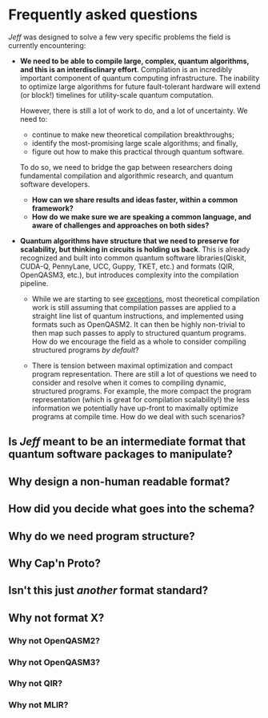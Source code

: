 # Frequently asked questions

*Jeff* was designed to solve a few very specific problems the field is currently encountering:

- **We need to be able to compile large, complex, quantum algorithms, and this is an interdisclinary
  effort**. Compilation is an incredibly important component of quantum computing infrastructure.
  The inability to optimize large algorithms for future fault-tolerant hardware will extend
  (or block!) timelines for utility-scale quantum computation.

  However, there is still a lot of work to do, and a lot of uncertainty. We need to:

  - continue to make new theoretical compilation breakthroughs; 
  - identify the most-promising large scale algorithms; and finally,
  - figure out how to make this practical through quantum software.
  
  To do so, we need to bridge the gap between researchers doing fundamental compilation and
  algorithmic research, and quantum software developers.

  - **How can we share results and ideas faster, within a common framework?**
  - **How do we make sure we are speaking a common language, and aware of challenges and approaches
    on both sides?**

- **Quantum algorithms have structure that we need to preserve for scalability, but thinking
    in circuits is holding us back**. This is already recognized and built into common quantum
    software libraries(Qiskit, CUDA-Q, PennyLane, UCC, Guppy, TKET, etc.) and formats
    (QIR, OpenQASM3, etc.), but introduces complexity into the compilation pipeline.

  * While we are starting to see [exceptions](https://arxiv.org/abs/2410.23493), most theoretical
    compilation work is still assuming that compilation passes are applied to a straight line list
    of quantum instructions, and implemented using formats such as OpenQASM2. It can then be highly non-trivial to then map such passes to apply to structured quantum programs. How do we encourage the field as a whole to consider compiling structured programs *by default*?

  * There is tension between maximal optimization and compact program representation.
    There are still a lot of questions we need to consider and resolve when it comes to compiling
    dynamic, structured programs. For example, the more compact the program representation (which is great for compilation scalability!) the less information we potentially have up-front to
    maximally optimize programs at compile time. How do we deal with such scenarios?

## Is *Jeff* meant to be an intermediate format that quantum software packages to manipulate?

## Why design a non-human readable format?

## How did you decide what goes into the schema?

## Why do we need program structure?

## Why Cap'n Proto?

## Isn't this just *another* format standard?

## Why not format X?

### Why not OpenQASM2?

### Why not OpenQASM3?

### Why not QIR?

### Why not MLIR?
